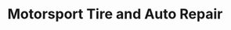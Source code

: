 ---
title: "Motorsport Tire and Auto Repair"
url: /derry/motorsport-tire-and-auto-repair/
shop: car repair
---